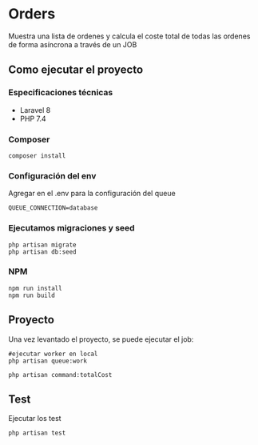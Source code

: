 
# Orders

Muestra una lista de ordenes y calcula el coste total de todas las ordenes de forma asíncrona a través de un JOB 

## Como ejecutar el proyecto

### Especificaciones técnicas
* Laravel 8
* PHP 7.4

### Composer
```
composer install
```

### Configuración del env
Agregar en el .env para la configuración del queue
```
QUEUE_CONNECTION=database
```
### Ejecutamos migraciones y seed

```
php artisan migrate
php artisan db:seed
```
### NPM

```
npm run install
npm run build
```

## Proyecto

Una vez levantado el proyecto, se puede ejecutar el job:

```
#ejecutar worker en local
php artisan queue:work

php artisan command:totalCost
```

## Test

Ejecutar los test


```
php artisan test
```
